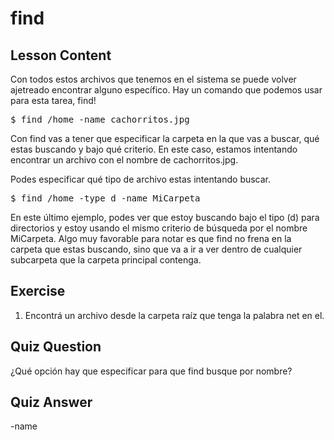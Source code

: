 # find

## Lesson Content

Con todos estos archivos que tenemos en el sistema se puede volver ajetreado encontrar alguno específico. Hay un comando que podemos usar para esta tarea,
find!

<pre>$ find /home -name cachorritos.jpg</pre>

Con find vas a tener que especificar la carpeta en la que vas a buscar, qué estas buscando y bajo qué criterio. En este caso, estamos intentando encontrar
un archivo con el nombre de cachorritos.jpg.

Podes especificar qué tipo de archivo estas intentando buscar.

<pre>$ find /home -type d -name MiCarpeta</pre>

En este último ejemplo, podes ver que estoy buscando bajo el tipo (d) para directorios y estoy usando el mismo criterio de búsqueda por el nombre MiCarpeta. Algo muy favorable para notar es que find no frena en la carpeta que estas buscando, sino que va a ir a ver dentro de cualquier subcarpeta que la carpeta principal contenga.

## Exercise

<ol>
<li>Encontrá un archivo desde la carpeta raíz que tenga la palabra net en el.</li>
</ol>

## Quiz Question

¿Qué opción hay que especificar para que find busque por nombre?

## Quiz Answer

-name
